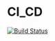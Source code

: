 # CI_CD

[![Build Status](https://travis-ci.com/AlvaroXimenesrj/CI_CD.svg?branch=dev)](https://travis-ci.com/AlvaroXimenesrj/CI_CD)
